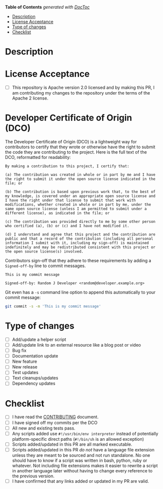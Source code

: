 <!-- START doctoc generated TOC please keep comment here to allow auto update -->
<!-- DON'T EDIT THIS SECTION, INSTEAD RE-RUN doctoc TO UPDATE -->
**Table of Contents**  *generated with [DocToc](https://github.com/thlorenz/doctoc)*

- [Description](#description)
- [License Acceptance](#license-acceptance)
- [Type of changes](#type-of-changes)
- [Checklist](#checklist)

<!-- END doctoc generated TOC please keep comment here to allow auto update -->

<!--- Provide a general summary of your changes in the Title above -->

# Description

<!---
Describe your changes in detail.

If you are adding functionality and not just creating an entrypoint, that
almost certainly belongs in https://github.com/unixorn/ha-mqtt-discoverable instead
-->

# License Acceptance

- [ ] This repository is Apache version 2.0 licensed and by making this PR, I am contributing my changes to the repository under the terms of the Apache 2 license.

# Developer Certificate of Origin (DCO)

The Developer Certificate of Origin (DCO) is a lightweight way for contributors to certify that they wrote or otherwise have the right to submit the code they are contributing to the project. Here is the full text of the DCO, reformatted for readability:

    By making a contribution to this project, I certify that:

    (a) The contribution was created in whole or in part by me and I have the right to submit it under the open source license indicated in the file; or

    (b) The contribution is based upon previous work that, to the best of my knowledge, is covered under an appropriate open source license and I have the right under that license to submit that work with modifications, whether created in whole or in part by me, under the same open source license (unless I am permitted to submit under a different license), as indicated in the file; or

    (c) The contribution was provided directly to me by some other person who certified (a), (b) or (c) and I have not modified it.

    (d) I understand and agree that this project and the contribution are public and that a record of the contribution (including all personal information I submit with it, including my sign-off) is maintained indefinitely and may be redistributed consistent with this project or the open source license(s) involved.

Contributors sign-off that they adhere to these requirements by adding a `Signed-off-by` line to commit messages.

```
This is my commit message

Signed-off-by: Random J Developer <random@developer.example.org>
```

Git even has a `-s` command line option to append this automatically to your commit message:

```sh
git commit -s -m 'This is my commit message'
```

# Type of changes

<!--- What types of changes does your submission introduce? Put an `x` in all the boxes that apply: [x] -->

- [ ] Add/update a helper script
- [ ] Add/update link to an external resource like a blog post or video
- [ ] Bug fix
- [ ] Documentation update
- [ ] New feature
- [ ] New release
- [ ] Test updates
- [ ] Text cleanups/updates
- [ ] Dependency updates

# Checklist

<!--- Go over all the following points, and put an `x` in all the boxes that apply as [x] -->
<!--- If you're unsure about any of these, don't hesitate to ask. I'm happy to help! -->

- [ ] I have read the [CONTRIBUTING](https://github.com/unixorn/ha-mqtt-discovery-cli/blob/main/Contributing.md) document.
- [ ] I have signed off my commits per the DCO
- [ ] All new and existing tests pass.
- [ ] Any scripts added use `#!/usr/bin/env interpreter` instead of potentially platform-specific direct paths (`#!/bin/sh` is an allowed exception)
- [ ] Scripts added/updated in this PR are all marked executable.
- [ ] Scripts added/updated in this PR _do not_ have a language file extension unless they are meant to be sourced and not run standalone. No one should have to know if a script was written in bash, python, ruby or whatever. Not including file extensions makes it easier to rewrite a script in another language later without having to change every reference to the previous version.
- [ ] I have confirmed that any links added or updated in my PR are valid.
